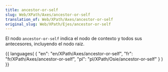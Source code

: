 ```yaml
---
title: ancestor-or-self
slug: Web/XPath/Axes/ancestor-or-self
translation_of: Web/XPath/Axes/ancestor-or-self
original_slug: Web/XPath/Ejes/ancestor-or-self
---
```

<p>
</p><p>El nodo <code>ancestor-or-self</code> indica el nodo de contexto y todos sus antecesores, incluyendo el nodo raiz.
</p>{{ languages( { "en": "en/XPath/Axes/ancestor-or-self", "fr": "fr/XPath/Axes/ancestor-or-self", "pl": "pl/XPath/Osie/ancestor-or-self" } ) }}
